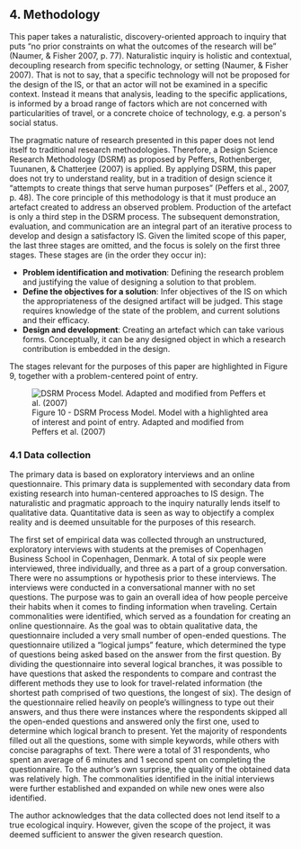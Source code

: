 ## 4. Methodology

This paper takes a naturalistic, discovery-oriented  approach to inquiry that puts “no prior constraints on what the outcomes of the research will be” (Naumer, & Fisher 2007, p. 77). Naturalistic inquiry is holistic and contextual, decoupling research from specific technology, or setting (Naumer, & Fisher 2007). That is not to say, that a specific technology will not be proposed for the design of the IS, or that an actor will not be examined in a specific context. Instead it means that analysis, leading to the specific applications, is informed by a broad range of factors which are not concerned with particularities of travel, or a concrete choice of technology, e.g. a person's social status.

The pragmatic nature of research presented in this paper does not lend itself to traditional research methodologies. Therefore, a Design Science Research Methodology (DSRM) as proposed by Peffers, Rothenberger, Tuunanen, & Chatterjee (2007) is applied. By applying DSRM, this paper does not try to understand reality, but in a tradition of design science it “attempts to create things that serve human purposes” (Peffers et al., 2007, p. 48). The core principle of this methodology is that it must produce an artefact created to address an observed problem. Production of the artefact is only a third step in the DSRM process. The subsequent demonstration, evaluation, and communication are an integral part of an iterative process to develop and design a satisfactory IS. Given the limited scope of this paper, the last three stages are omitted, and the focus  is solely on the first three stages. These stages are (in the order they occur in):

- **Problem identification and motivation**: Defining the research problem and justifying the value of designing a solution to that problem.
- **Define the objectives for a solution**: Infer objectives of the IS on which the appropriateness of the designed artifact will be judged. This stage requires knowledge of the state of the problem, and current solutions and their efficacy.
- **Design and development**: Creating an artefact which can take various forms. Conceptually, it can be any designed object in which a research contribution is embedded in the design.

The stages relevant for the purposes of this paper are highlighted in Figure 9, together with a problem-centered point of entry.

<figure>
	<img src="./images/figure-10.png" alt="DSRM Process Model. Adapted and modified from Peffers et al. (2007)">
	<figcaption>Figure 10 - DSRM Process Model. Model with a highlighted area of interest and point of entry. Adapted and modified from Peffers et al. (2007)</figcaption>
</figure>


### 4.1 Data collection
The primary data is based on exploratory interviews and an online questionnaire. This primary data is supplemented with secondary data from existing research into human-centered approaches to IS design. The naturalistic and pragmatic approach to the inquiry naturally lends itself to qualitative data. Quantitative data is seen as way to objectify a complex reality and is deemed unsuitable for the purposes of this research.

The first set of empirical data was collected through an unstructured, exploratory interviews with students at the premises of Copenhagen Business School in Copenhagen, Denmark. A total of six people were interviewed, three individually, and three as a part of a group conversation. There were no assumptions or hypothesis prior to these interviews. The interviews were conducted in a conversational manner with no set questions. The purpose was to gain an overall idea of how people perceive their habits when it comes to finding information when traveling. Certain commonalities were identified, which served as a foundation for creating an online questionnaire. As the goal was to obtain qualitative data, the questionnaire included a very small number of open-ended questions. The questionnaire utilized a “logical jumps” feature, which determined the type of questions being asked based on the answer from the first question. By dividing the questionnaire into several logical branches, it was possible to have questions that asked the respondents to compare and contrast the different methods they use to look for travel-related information (the shortest path comprised of two questions, the longest of six). The design of the questionnaire relied heavily on people’s willingness to type out their answers, and thus there were instances where the respondents skipped all the open-ended questions and answered only the first one, used to determine which logical branch to present. Yet the majority of respondents filled out all the questions, some with simple keywords, while others with concise paragraphs of text. There were a total of 31 respondents, who spent an average of 6 minutes and 1 second spent on completing the questionnaire. To the author’s own surprise, the quality of the obtained data was relatively high. The commonalities identified in the initial interviews were further established and expanded on while new ones were also identified.

The author acknowledges that the data collected does not lend itself to a true ecological inquiry. However, given the scope of the project, it was deemed sufficient to answer the given research question.
